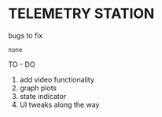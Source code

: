 # TELEMETRY STATION
  
  bugs to fix 
  
    none

  TO - DO 

1) add video functionality 
2) graph plots 
3) state indicator 
4) UI tweaks along the way


